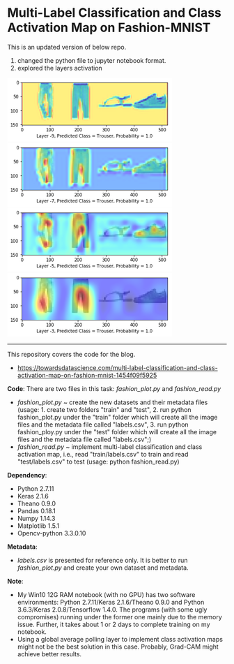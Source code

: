# Multi-Label Classification and Class Activation Map on Fashion-MNIST

This is an updated version of below repo.
1. changed the python file to jupyter notebook format.
2. explored the layers activation

![](layers_activation/layer-9.png)
![](layers_activation/layer-7.png)
![](layers_activation/layer-5.png)
![](layers_activation/layer-3.png)

-----

This repository covers the code for the blog.

- https://towardsdatascience.com/multi-label-classification-and-class-activation-map-on-fashion-mnist-1454f09f5925

**Code**:
There are two files in this task: *fashion_plot.py* and *fashion_read.py*
- *fashion_plot.py* ~ create the new datasets and their metadata files
  (usage: 1. create two folders "train" and "test", 2. run python fashion_plot.py under the "train" folder which will create all the image files and the metadata file called "labels.csv", 3. run python fashion_ploy.py under the "test" folder which will create all the image files and the metadata file called "labels.csv";)
- *fashion_read.py* ~ implement multi-label classification and class activation map, i.e., read "train/labels.csv" to train and read "test/labels.csv" to test
  (usage: python fashion_read.py)

**Dependency**:
- Python 2.7.11
- Keras 2.1.6
- Theano 0.9.0 
- Pandas 0.18.1
- Numpy 1.14.3
- Matplotlib 1.5.1
- Opencv-python 3.3.0.10

**Metadata**:
- *labels.csv* is presented for reference only. It is better to run *fashion_plot.py* and create your own dataset and metadata.

**Note**:
- My Win10 12G RAM notebook (with no GPU) has two software environments: Python 2.7.11/Keras 2.1.6/Theano 0.9.0 and Python 3.6.3/Keras 2.0.8/Tensorflow 1.4.0. The programs (with some ugly compromises) running under the former one mainly due to the memory issue. Further, it takes about 1 or 2 days to complete training on my notebook. 
- Using a global average polling layer to implement class activation maps might not be the best solution in this case. Probably, Grad-CAM might achieve better results.
